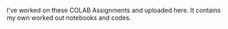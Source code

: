 I've worked on these COLAB Assignments and uploaded here.
It contains my own worked out notebooks and codes.
